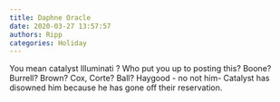 ```yaml
---
title: Daphne Oracle
date: 2020-03-27 13:57:57
authors: Ripp
categories: Holiday
---
```


 You mean catalyst Illuminati ?
Who put you up to posting this?  Boone? Burrell? Brown? Cox, Corte? Ball? Haygood - no not him- Catalyst has disowned him because he has gone off their reservation.